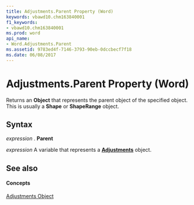 ```yaml
---
title: Adjustments.Parent Property (Word)
keywords: vbawd10.chm163840001
f1_keywords:
- vbawd10.chm163840001
ms.prod: word
api_name:
- Word.Adjustments.Parent
ms.assetid: 9783ed4f-7146-3793-90eb-0dccbecf7f18
ms.date: 06/08/2017
---
```



# Adjustments.Parent Property (Word)

Returns an  **Object** that represents the parent object of the specified object. This is usually a **Shape** or **ShapeRange** object.


## Syntax

 _expression_ . **Parent**

 _expression_ A variable that represents a **[Adjustments](adjustments-object-word.md)** object.


## See also


#### Concepts


[Adjustments Object](adjustments-object-word.md)

